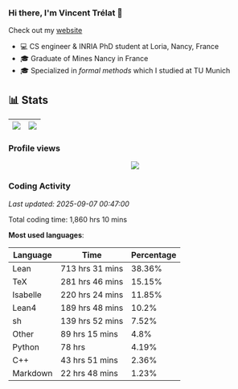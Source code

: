 ### Hi there, I'm Vincent Trélat 👋

Check out my [website](https://vtrelat.github.io)

-   💻 CS engineer & INRIA PhD student at Loria, Nancy, France
-   🎓 Graduate of Mines Nancy in France
-   🎓 Specialized in _formal methods_ which I studied at TU Munich

## 📊 **Stats**

| <img align="center" src="https://readme-stats.clckblog.space/api?username=VTrelat&show_icons=true&include_all_commits=true&theme=tokyonight&hide_border=true" /> | <img align="center" src="https://readme-stats.clckblog.space/api/top-langs/?username=VTrelat&layout=compact&theme=tokyonight&hide_border=true" /> |
| ---------------------------------------------------------------------------------------------------------------------------------------------------------------- | ------------------------------------------------------------------------------------------------------------------------------------------------- |

### Profile views

<p align="center">
 <img src="https://profile-counter.glitch.me/VTrelat/count.svg" />
</p>

<!--automations-->
### Coding Activity
_Last updated: 2025-09-07 00:47:00_

Total coding time: 1,860 hrs 10 mins

**Most used languages**:

| Language | Time | Percentage |
| ------------- | ------------- | ------------- |
| Lean | 713 hrs 31 mins | 38.36% |
| TeX | 281 hrs 46 mins | 15.15% |
| Isabelle | 220 hrs 24 mins | 11.85% |
| Lean4 | 189 hrs 48 mins | 10.2% |
| sh | 139 hrs 52 mins | 7.52% |
| Other | 89 hrs 15 mins | 4.8% |
| Python | 78 hrs | 4.19% |
| C++ | 43 hrs 51 mins | 2.36% |
| Markdown | 22 hrs 48 mins | 1.23% |

